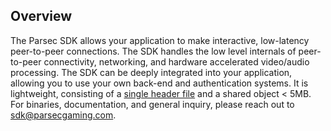 ## Overview

The Parsec SDK allows your application to make interactive, low-latency peer-to-peer connections. The SDK handles the low level internals of peer-to-peer connectivity, networking, and hardware accelerated video/audio processing. The SDK can be deeply integrated into your application, allowing you to use your own back-end and authentication systems. It is lightweight, consisting of a [single header file](/sdk/parsec.h) and a shared object < 5MB. For binaries, documentation, and general inquiry, please reach out to [sdk@parsecgaming.com](mailto:sdk@parsecgaming.com).
